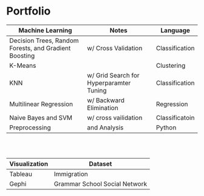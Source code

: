 # Portfolio


Machine Learning | Notes | Language 
--- | --- | ---
Decision Trees, Random Forests, and Gradient Boosting | w/ Cross Validation | Classification
K-Means |  | Clustering 
KNN | w/ Grid Search for Hyperparamter Tuning | Classification
Multilinear Regression | w/ Backward Elimination | Regression
Naive Bayes and SVM | w/ cross vailidation | Classificatoin
Preprocessing | and Analysis | Python



<br>
<br>

Visualization | Dataset
--- | ---
Tableau | Immigration
Gephi | Grammar School Social Network







